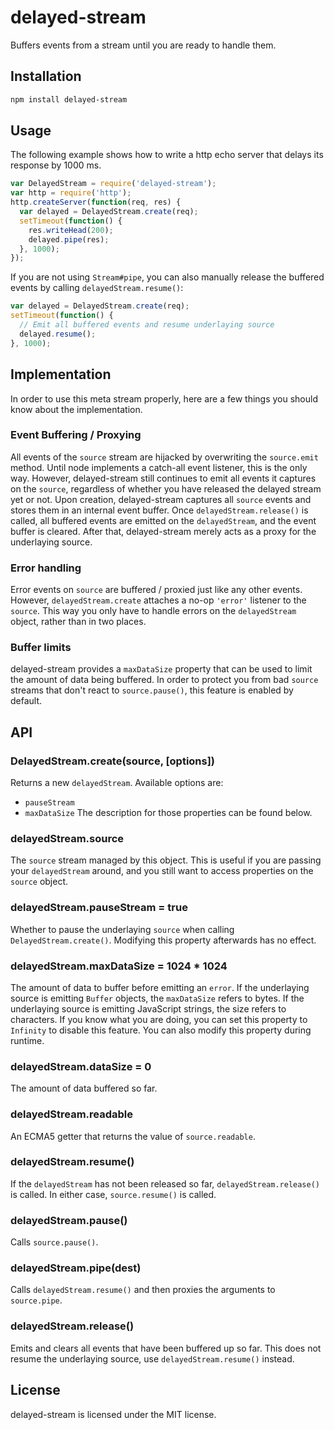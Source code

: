 # delayed-stream
Buffers events from a stream until you are ready to handle them.
## Installation
``` bash
npm install delayed-stream
```
## Usage
The following example shows how to write a http echo server that delays its
response by 1000 ms.
``` javascript
var DelayedStream = require('delayed-stream');
var http = require('http');
http.createServer(function(req, res) {
  var delayed = DelayedStream.create(req);
  setTimeout(function() {
    res.writeHead(200);
    delayed.pipe(res);
  }, 1000);
});
```
If you are not using `Stream#pipe`, you can also manually release the buffered
events by calling `delayedStream.resume()`:
``` javascript
var delayed = DelayedStream.create(req);
setTimeout(function() {
  // Emit all buffered events and resume underlaying source
  delayed.resume();
}, 1000);
```
## Implementation
In order to use this meta stream properly, here are a few things you should
know about the implementation.
### Event Buffering / Proxying
All events of the `source` stream are hijacked by overwriting the `source.emit`
method. Until node implements a catch-all event listener, this is the only way.
However, delayed-stream still continues to emit all events it captures on the
`source`, regardless of whether you have released the delayed stream yet or
not.
Upon creation, delayed-stream captures all `source` events and stores them in
an internal event buffer. Once `delayedStream.release()` is called, all
buffered events are emitted on the `delayedStream`, and the event buffer is
cleared. After that, delayed-stream merely acts as a proxy for the underlaying
source.
### Error handling
Error events on `source` are buffered / proxied just like any other events.
However, `delayedStream.create` attaches a no-op `'error'` listener to the
`source`. This way you only have to handle errors on the `delayedStream`
object, rather than in two places.
### Buffer limits
delayed-stream provides a `maxDataSize` property that can be used to limit
the amount of data being buffered. In order to protect you from bad `source`
streams that don't react to `source.pause()`, this feature is enabled by
default.
## API
### DelayedStream.create(source, [options])
Returns a new `delayedStream`. Available options are:
* `pauseStream`
* `maxDataSize`
The description for those properties can be found below.
### delayedStream.source
The `source` stream managed by this object. This is useful if you are
passing your `delayedStream` around, and you still want to access properties
on the `source` object.
### delayedStream.pauseStream = true
Whether to pause the underlaying `source` when calling
`DelayedStream.create()`. Modifying this property afterwards has no effect.
### delayedStream.maxDataSize = 1024 * 1024
The amount of data to buffer before emitting an `error`.
If the underlaying source is emitting `Buffer` objects, the `maxDataSize`
refers to bytes.
If the underlaying source is emitting JavaScript strings, the size refers to
characters.
If you know what you are doing, you can set this property to `Infinity` to
disable this feature. You can also modify this property during runtime.
### delayedStream.dataSize = 0
The amount of data buffered so far.
### delayedStream.readable
An ECMA5 getter that returns the value of `source.readable`.
### delayedStream.resume()
If the `delayedStream` has not been released so far, `delayedStream.release()`
is called.
In either case, `source.resume()` is called.
### delayedStream.pause()
Calls `source.pause()`.
### delayedStream.pipe(dest)
Calls `delayedStream.resume()` and then proxies the arguments to `source.pipe`.
### delayedStream.release()
Emits and clears all events that have been buffered up so far. This does not
resume the underlaying source, use `delayedStream.resume()` instead.
## License
delayed-stream is licensed under the MIT license.
